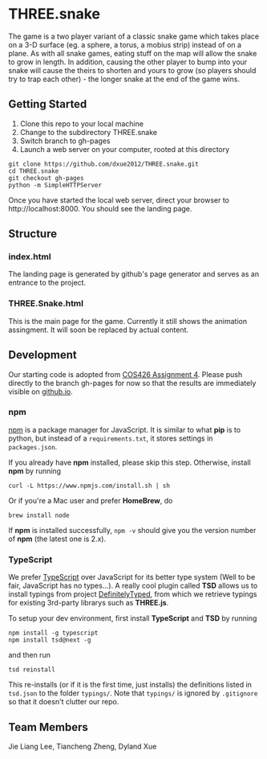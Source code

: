 # THREE.snake

The game is a two player variant of a classic snake game which takes place on a 3-D surface (eg. a sphere, a torus, a mobius strip) instead of on a plane. As with all snake games, eating stuff on the map will allow the snake to grow in length. In addition, causing the other player to bump into your snake will cause the theirs to shorten and yours to grow (so players should try to trap each other) - the longer snake at the end of the game wins.

## Getting Started

1. Clone this repo to your local machine
2. Change to the subdirectory THREE.snake
3. Switch branch to gh-pages
4. Launch a web server on your computer, rooted at this directory

```
git clone https://github.com/dxue2012/THREE.snake.git
cd THREE.snake
git checkout gh-pages
python -m SimpleHTTPServer
```

Once you have started the local web server, direct your browser to http://localhost:8000. You should see the landing page.

## Structure
### index.html
The landing page is generated by github's page generator and serves as an entrance to the project.

### THREE.Snake.html
This is the main page for the game. Currently it still shows the animation assingment. It will soon be replaced by actual content.

## Development

Our starting code is adopted from [COS426 Assignment 4](http://www.cs.princeton.edu/courses/archive/spring15/cos426/assign4/). Please push directly to the branch gh-pages for now so that the results are immediately visible on [github.io](http://dxue2012.github.io/THREE.snake).

### npm
[npm](https://github.com/npm/npm) is a package manager for JavaScript. It is similar to what **pip** is to python, but instead of a `requirements.txt`, it stores settings in `packages.json`.

If you already have **npm** installed, please skip this step. Otherwise, install **npm** by running
```
curl -L https://www.npmjs.com/install.sh | sh
```

Or if you're a Mac user and prefer **HomeBrew**, do
```
brew install node
```

If **npm** is installed successfully, `npm -v` should give you the version number of **npm** (the latest one is 2.x).

### TypeScript
We prefer [TypeScript](http://www.typescriptlang.org/) over JavaScript for its better type system (Well to be fair, JavaScript has no types...). A really cool plugin called **TSD** allows us to install typings from project [DefinitelyTyped](https://github.com/DefinitelyTyped/tsd), from which we retrieve typings for existing 3rd-party librarys such as **THREE.js**. 

To setup your dev environment, first install **TypeScript** and **TSD** by running
```
npm install -g typescript
npm install tsd@next -g
```
and then run
```
tsd reinstall
```

This re-installs (or if it is the first time, just installs) the definitions listed in `tsd.json` to the folder `typings/`. Note that `typings/` is ignored by `.gitignore` so that it doesn't clutter our repo.

## Team Members

Jie Liang Lee, Tiancheng Zheng, Dyland Xue
